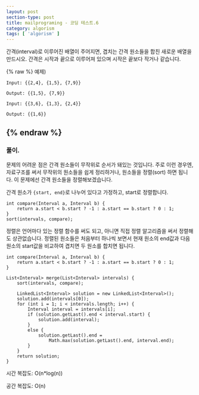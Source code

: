 ```yaml
---
layout: post
section-type: post
title: mailprograming - 코딩 테스트.6
category: algorism
tags: [ 'algorism' ]
---
```



간격(interval)로 이루어진 배열이 주어지면, 겹치는 간격 원소들을 합친 새로운 배열을 만드시오. 간격은 시작과 끝으로 이루어져 있으며 시작은 끝보다 작거나 같습니다.


{% raw %}
예제)
```
Input: {{2,4}, {1,5}, {7,9}}

Output: {{1,5}, {7,9}}
```

```
Input: {{3,6}, {1,3}, {2,4}}

Output: {{1,6}}
```
{% endraw %}
---

### 풀이.

문제의 어려운 점은 간격 원소들이 무작위로 순서가 돼있는 것입니다. 주로 이런 경우엔, 자료구조를 써서 무작위의 원소들을 쉽게 정리하거나, 원소들을 정렬(sort) 하면 됩니다. 이 문제에선 간격 원소들을 정렬해보겠습니다.


간격 원소가 `{start, end}`로 나누어 있다고 가정하고, start로 정렬합니다.


```
int compare(Interval a, Interval b) {
    return a.start < b.start ? -1 : a.start == b.start ? 0 : 1;
}
sort(intervals, compare);
```

정렬은 언어마다 있는 정렬 함수를 써도 되고, 아니면 직접 정렬 알고리즘을 써서 정렬해도 상관없습니다. 정렬된 원소들은 처음부터 하나씩 보면서 현재 원소의 end값과 다음 원소의 start값을 비교하여 겹치면 두 원소를 합치면 됩니다.


```
int compare(Interval a, Interval b) {
    return a.start < b.start ? -1 : a.start == b.start ? 0 : 1;
}

List<Interval> merge(List<Interval> intervals) {
    sort(intervals, compare);

    LinkedList<Interval> solution = new LinkedList<Interval>();
    solution.add(intervals[0]);
    for (int i = 1; i < intervals.length; i++) {
        Interval interval = intervals[i];
        if (solution.getLast().end < interval.start) {
            solution.add(interval);
        }
        else {
            solution.getLast().end =
                Math.max(solution.getLast().end, interval.end);
        }
    }
    return solution;
}
```

시간 복잡도: O(n*log(n))

공간 복잡도: O(n)
